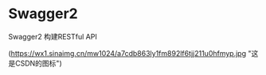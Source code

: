 # Swagger2
  
  Swagger2 构建RESTful API
  
  (https://wx1.sinaimg.cn/mw1024/a7cdb863ly1fm892lf6tjj211u0hfmyp.jpg "这是CSDN的图标")
  
